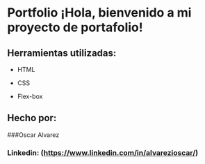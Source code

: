 # Portfolio ¡Hola, bienvenido a mi proyecto de portafolio!



## Herramientas utilizadas:

* HTML

* CSS

* Flex-box

## Hecho por:

###Oscar Alvarez

### Linkedin: (https://www.linkedin.com/in/alvarezioscar/)

